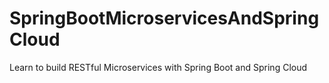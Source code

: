 # SpringBootMicroservicesAndSpringCloud
Learn to build RESTful Microservices with Spring Boot and Spring Cloud

